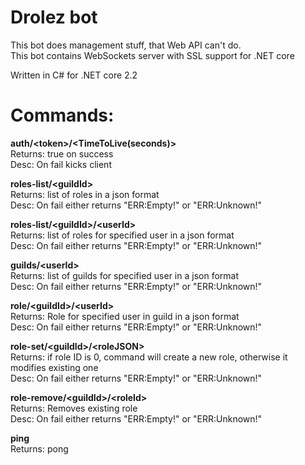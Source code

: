 # Drolez bot
This bot does management stuff, that Web API can't do.<br>
This bot contains WebSockets server with SSL support for .NET core

Written in C# for .NET core 2.2

# Commands:

**auth/\<token>/\<TimeToLive(seconds)>**<br>
Returns: true on success<br>
Desc: On fail kicks client

**roles-list/\<guildId>**<br>
Returns: list of roles in a json format<br>
Desc: On fail either returns "ERR:Empty!" or "ERR:Unknown!"
  
**roles-list/\<guildId>/\<userId>**<br>
Returns: list of roles for specified user in a json format<br>
Desc: On fail either returns "ERR:Empty!" or "ERR:Unknown!"

**guilds/\<userId>**<br>
Returns: list of guilds for specified user in a json format<br>
Desc: On fail either returns "ERR:Empty!" or "ERR:Unknown!"

**role/\<guildId>/\<userId>**<br>
Returns: Role for specified user in guild in a json format<br>
Desc: On fail either returns "ERR:Empty!" or "ERR:Unknown!"

**role-set/\<guildId>/\<roleJSON>**<br>
Returns: if role ID is 0, command will create a new role, otherwise it modifies existing one<br>
Desc: On fail either returns "ERR:Empty!" or "ERR:Unknown!"

**role-remove/\<guildId>/\<roleId>**<br>
Returns: Removes existing role<br>
Desc: On fail either returns "ERR:Empty!" or "ERR:Unknown!"

**ping**<br>
Returns: pong
